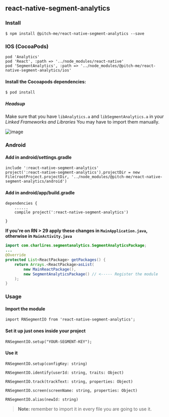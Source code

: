 ## react-native-segment-analytics

### Install

```
$ npm install @pitch-me/react-native-segment-analytics --save
```

### IOS (CocoaPods)

```
pod 'Analytics'
pod 'React', :path => '../node_modules/react-native'
pod 'SegmentAnalytics', :path => '../node_modules/@pitch-me/react-native-segment-analytics/ios'
```

#### Install the Cocoapods dependencies:

```
$ pod install
```

##### Headsup

Make sure that you have `libAnalytics.a` and `libSegmentAnalytics.a` in your *Linked Frameworks and Libraries*
You may have to import them manually.

![image](https://cloud.githubusercontent.com/assets/1058646/16497002/71f1f6ce-3eba-11e6-9a0d-6e2900d1afc2.png)

### Android

#### Add in android/settings.gradle

```
include ':react-native-segment-analytics'
project(':react-native-segment-analytics').projectDir = new File(rootProject.projectDir, '../node_modules/@pitch-me/react-native-segment-analytics/android')
```

#### Add in android/app/build.gradle

```
dependencies {
    ......
    compile project(':react-native-segment-analytics')

}
```

**If you're on RN > 29 apply these changes in `MainApplication.java`, otherwise in `MainActivity.java`**

```java
import com.charlires.segmentanalytics.SegmentAnalyticsPackage;
...
@Override
protected List<ReactPackage> getPackages() {
    return Arrays.<ReactPackage>asList(
        new MainReactPackage(),
        new SegmentAnalyticsPackage() // <----- Register the module
    );
}
```

### Usage

#### Import the module
```
import RNSegmentIO from 'react-native-segment-analytics';
```

#### Set it up just ones inside your project

```
RNSegmentIO.setup("YOUR-SEGMENT-KEY");
```

#### Use it

```
RNSegmentIO.setup(configKey: string)

RNSegmentIO.identify(userId: string, traits: Object)

RNSegmentIO.track(trackText: string, properties: Object)

RNSegmentIO.screen(screenName: string, properties: Object)

RNSegmentIO.alias(newId: string)
```

> **Note:** remember to import it in every file you are going to use it.
